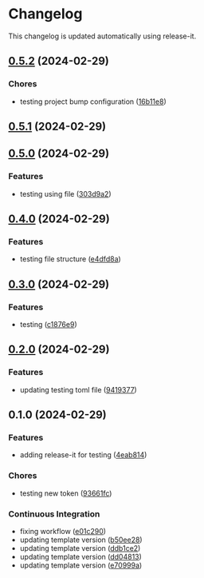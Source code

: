 # Changelog

This changelog is updated automatically using release-it.


## [0.5.2](https://github.com/juancarlosjr97/release-playground/compare/0.5.1...0.5.2) (2024-02-29)


### Chores

* testing project bump configuration ([16b11e8](https://github.com/juancarlosjr97/release-playground/commit/16b11e81d2ba8643bc2a99913b00858aa8e42bb2))

## [0.5.1](https://github.com/juancarlosjr97/release-playground/compare/0.5.0...0.5.1) (2024-02-29)

## [0.5.0](https://github.com/juancarlosjr97/release-playground/compare/0.4.0...0.5.0) (2024-02-29)


### Features

* testing using file ([303d9a2](https://github.com/juancarlosjr97/release-playground/commit/303d9a2c3edcf935ee8cc00461c7302f978cf8d9))

## [0.4.0](https://github.com/juancarlosjr97/release-playground/compare/0.3.0...0.4.0) (2024-02-29)


### Features

* testing file structure ([e4dfd8a](https://github.com/juancarlosjr97/release-playground/commit/e4dfd8a2acfce6f6e37261ce44efa956ff1214bc))

## [0.3.0](https://github.com/juancarlosjr97/release-playground/compare/0.2.0...0.3.0) (2024-02-29)


### Features

* testing ([c1876e9](https://github.com/juancarlosjr97/release-playground/commit/c1876e944cf0dda3239fd2dcc3a462d8a1812c12))

## [0.2.0](https://github.com/juancarlosjr97/release-playground/compare/0.1.0...0.2.0) (2024-02-29)


### Features

* updating testing toml file ([9419377](https://github.com/juancarlosjr97/release-playground/commit/9419377881e96db57a2a9a834ae1f65a66e52e89))

## 0.1.0 (2024-02-29)


### Features

* adding release-it for testing ([4eab814](https://github.com/juancarlosjr97/release-playground/commit/4eab814c4c3580f3e0d6766ba3d43ac30a554e1f))


### Chores

* testing new token ([93661fc](https://github.com/juancarlosjr97/release-playground/commit/93661fc97edabb7370324bba1af53742a66472b0))


### Continuous Integration

* fixing workflow ([e01c290](https://github.com/juancarlosjr97/release-playground/commit/e01c29004f895e8944939fff8d2fabd4413d05d6))
* updating template version ([b50ee28](https://github.com/juancarlosjr97/release-playground/commit/b50ee285b45ef74df7cd8812e00634685457f99b))
* updating template version ([ddb1ce2](https://github.com/juancarlosjr97/release-playground/commit/ddb1ce263d91eeaae71c645b34c5dba2698a2d75))
* updating template version ([dd04813](https://github.com/juancarlosjr97/release-playground/commit/dd048133c7b9a66ce38ed8f310c7b29db02339d3))
* updating template version ([e70999a](https://github.com/juancarlosjr97/release-playground/commit/e70999a39f769c7fb2d2d20dc65b262c671e6cd7))
